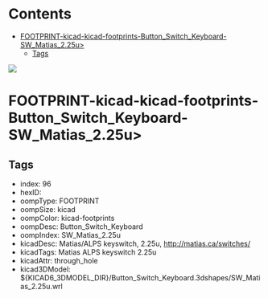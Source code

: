 



Contents
========

* [FOOTPRINT-kicad-kicad-footprints-Button_Switch_Keyboard-SW_Matias_2.25u>](#footprint-kicad-kicad-footprints-button_switch_keyboard-sw_matias_225u)
	* [Tags](#tags)
  
![][im]
# FOOTPRINT-kicad-kicad-footprints-Button_Switch_Keyboard-SW_Matias_2.25u>

## Tags

- index: 96
- hexID: 
- oompType: FOOTPRINT
- oompSize: kicad
- oompColor: kicad-footprints
- oompDesc: Button_Switch_Keyboard
- oompIndex: SW_Matias_2.25u
- kicadDesc: Matias/ALPS keyswitch, 2.25u, http://matias.ca/switches/
- kicadTags: Matias ALPS keyswitch 2.25u
- kicadAttr: through_hole
- kicad3DModel: ${KICAD6_3DMODEL_DIR}/Button_Switch_Keyboard.3dshapes/SW_Matias_2.25u.wrl



[im]: image.png
